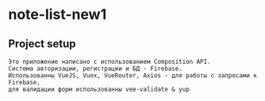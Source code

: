 # note-list-new1

## Project setup

```
Это приложение написано с использованием Composition API.
Система авторизации, регистрации и БД - Firebase.
Использованны VueJS, Vuex, VueRouter, Axios - для работы с запросами к Firebase,
для валидации форм использованны vee-validate & yup
```
